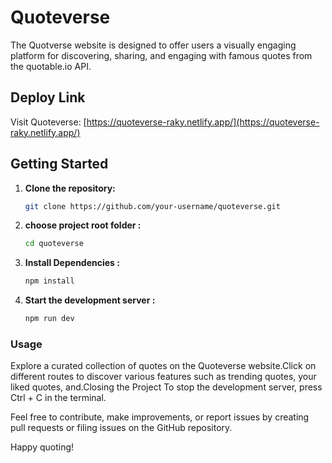 # Quoteverse

The Quotverse website is designed to offer users a visually engaging platform for discovering, sharing, and engaging with famous quotes from the quotable.io API.

## Deploy Link

Visit Quoteverse: [https://quoteverse-raky.netlify.app/](https://quoteverse-raky.netlify.app/)

## Getting Started

1. **Clone the repository:**

   ```bash
   git clone https://github.com/your-username/quoteverse.git
2. **choose project root folder :**

   ```bash
   cd quoteverse
3. **Install Dependencies :**

   ```bash
   npm install
4. **Start the development server :**

   ```bash
   npm run dev
### Usage

Explore a curated collection of quotes on the Quoteverse website.Click on different routes to discover various features such as trending quotes, your liked quotes, and.Closing the Project To stop the development server, press Ctrl + C in the terminal.

Feel free to contribute, make improvements, or report issues by creating pull requests or filing issues on the GitHub repository.

Happy quoting!
